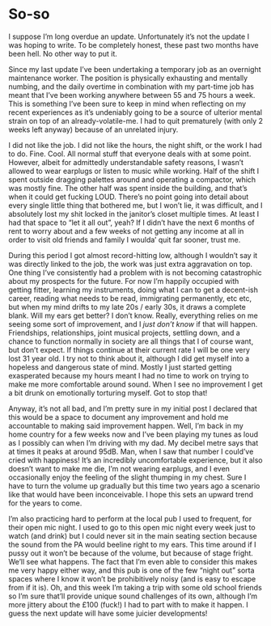 # So-so

I suppose I’m long overdue an update. Unfortunately it’s not the update I was hoping to write. To be completely honest, these past two months have been hell. No other way to put it.

Since my last update I’ve been undertaking a temporary job as an overnight maintenance worker. The position is physically exhausting and mentally numbing, and the daily overtime in combination with my part-time job has meant that I’ve been working anywhere between 55 and 75 hours a week. This is something I’ve been sure to keep in mind when reflecting on my recent experiences as it’s undeniably going to be a source of ulterior mental strain on top of an already-volatile-me. I had to quit prematurely (with only 2 weeks left anyway) because of an unrelated injury.

I did not like the job. I did not like the hours, the night shift, or the work I had to do. Fine. Cool. All normal stuff that everyone deals with at some point. However, albeit for admittedly understandable safety reasons, I wasn’t allowed to wear earplugs or listen to music while working. Half of the shift I spent outside dragging palettes around and operating a compactor, which was mostly fine. The other half was spent inside the building, and that’s when it could get fucking LOUD. There’s no point going into detail about every single little thing that bothered me, but I won’t lie, it was difficult, and I absolutely lost my shit locked in the janitor’s closet multiple times. At least I had that space to “let it all out”, yeah? If I didn’t have the next 6 months of rent to worry about and a few weeks of not getting any income at all in order to visit old friends and family I woulda’ quit far sooner, trust me. 

During this period I got almost record-hitting low, although I wouldn’t say it was directly linked to the job, the work was just extra aggravation on top. One thing I’ve consistently had a problem with is not becoming catastrophic about my prospects for the future. For now I’m happily occupied with getting fitter, learning my instruments, doing what I can to get a decent-ish career, reading what needs to be read, immigrating permanently, etc etc, but when my mind drifts to my late 20s / early 30s, it draws a complete blank. Will my ears get better? I don’t know. Really, everything relies on me seeing some sort of improvement, and I *just don’t know* if that will happen. Friendships, relationships, joint musical projects, settling down, and a chance to function normally in society are all things that I of course want, but don’t expect. If things continue at their current rate I will be one very lost 31 year old. I try not to think about it, although I did get myself into a hopeless and dangerous state of mind. Mostly I just started getting exasperated because my hours meant I had no time to work on trying to make me more comfortable around sound. When I see no improvement I get a bit drunk on emotionally torturing myself. Got to stop that!

Anyway, it’s not all bad, and I’m pretty sure in my initial post I declared that this would be a space to document any improvement and hold me accountable to making said improvement happen. Well, I’m back in my home country for a few weeks now and I’ve been playing my tunes as loud as I possibly can when I’m driving with my dad. My decibel metre says that at times it peaks at around 95dB. Man, when I saw that number I could’ve cried with happiness! It’s an incredibly uncomfortable experience, but it also doesn’t want to make me die, I’m not wearing earplugs, and I even occasionally enjoy the feeling of the slight thumping in my chest. Sure I have to turn the volume up gradually but this time two years ago a scenario like that would have been inconceivable. I hope this sets an upward trend for the years to come.

I’m also practicing hard to perform at the local pub I used to frequent, for their open mic night. I used to go to this open mic night every week just to watch (and drink) but I could never sit in the main seating section because the sound from the PA would beeline right to my ears. This time around if I pussy out it won’t be because of the volume, but because of stage fright. We’ll see what happens. The fact that I’m even able to consider this makes me very happy either way, and this pub is one of the few “night out” sorta spaces where I know it won’t be prohibitively noisy (and is easy to escape from if it is). Oh, and this week I’m taking a trip with some old school friends so I’m sure that’ll provide unique sound challenges of its own, although I’m more jittery about the £100 (fuck!) I had to part with to make it happen. I guess the next update will have some juicier developments!
